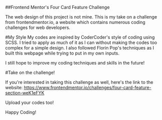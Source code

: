 ##Frontend Mentor's Four Card Feature Challenge

The web design of this project is not mine. This is my take on a challenge from frontendmentor.io, a website which contains numerous coding challenges for web developers. 

#My Style
My codes are inspired by CoderCoder's style of coding using SCSS. I tried to apply as much of it as I can without making the codes too complex for a simple design. I also followed Florin Pop's techniques as I built this webpage while trying to put in my own inputs. 

I still hope to improve my coding techniques and skills in the future!


#Take on the challenge!

If you're interested in taking this challenge as well, here's the link to the website:
https://www.frontendmentor.io/challenges/four-card-feature-section-weK1eFYK

Upload your codes too! 

Happy Coding! 